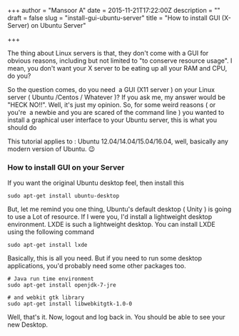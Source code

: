 +++
author = "Mansoor A"
date = 2015-11-21T17:22:00Z
description = ""
draft = false
slug = "install-gui-ubuntu-server"
title = "How to install GUI (X-Server) on Ubuntu Server"

+++


The thing about Linux servers is that, they don't come with a GUI for obvious reasons, including but not limited to "to conserve resource usage". I mean, you don't want your X server to be eating up all your RAM and CPU, do you?

So the question comes, do you need  a GUI (X11 server ) on your Linux server ( Ubuntu /Centos / Whatever )? If you ask me, my answer would be "HECK NO!!". Well, it's just my opinion. So, for some weird reasons ( or you're  a newbie and you are scared of the command line ) you wanted to install a graphical user interface to your Ubuntu server, this is what you should do

This tutorial applies to : Ubuntu 12.04/14.04/15.04/16.04, well, basically any modern version of Ubuntu. 😉

### How to install GUI on your Server

If you want the original Ubuntu desktop feel, then install this

```shell
sudo apt-get install ubuntu-desktop
```

But, let me remind you one thing, Ubuntu's default desktop ( Unity ) is going to use a Lot of resource. If I were you, I'd install a lightweight desktop environment. LXDE is such a lightweight desktop. You can install LXDE using the following command

```shell
sudo apt-get install lxde
```

Basically, this is all you need. But if you need to run some desktop applications, you'd probably need some other packages too.

```
# Java run time environment
sudo apt-get install openjdk-7-jre 

# and webkit gtk library
sudo apt-get install libwebkitgtk-1.0-0
```

Well, that's it. Now, logout and log back in. You should be able to see your new Desktop.

